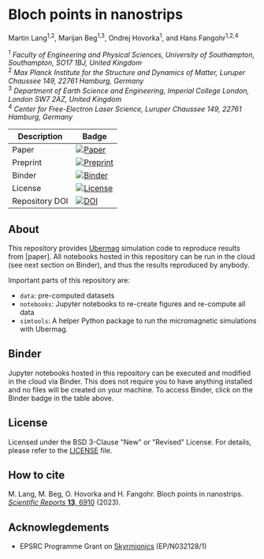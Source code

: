 # Bloch points in nanostrips

Martin Lang<sup>1,2</sup>, Marijan Beg<sup>1,3</sup>, Ondrej Hovorka<sup>1</sup>, and Hans Fangohr<sup>1,2,4</sup>

<sup>1</sup> *Faculty of Engineering and Physical Sciences, University of Southampton, Southampton, SO17 1BJ, United Kingdom*  
<sup>2</sup> *Max Planck Institute for the Structure and Dynamics of Matter, Luruper Chaussee 149, 22761 Hamburg, Germany*  
<sup>3</sup> *Department of Earth Science and Engineering, Imperial College London, London SW7 2AZ, United Kingdom*  
<sup>4</sup> *Center for Free-Electron Laser Science, Luruper Chaussee 149, 22761 Hamburg, Germany*

| Description | Badge |
| --- | --- |
| Paper | [![Paper](https://img.shields.io/badge/Scientific%20Reports-13%2C%206910%20(2023)-green)](https://doi.org/10.1038/s41598-023-33998-z) |
| Preprint | [![Preprint](https://img.shields.io/badge/arxiv-2203.13689-green)](https://arxiv.org/abs/2203.13689) |
| Binder | [![Binder](https://mybinder.org/badge_logo.svg)](https://mybinder.org/v2/gh/lang-m/2022-paper-multiple-bloch-points/HEAD) |
| License | [![License](https://img.shields.io/badge/License-BSD%203--Clause-blue.svg)](https://opensource.org/licenses/BSD-3-Clause) |
| Repository DOI | [![DOI](https://zenodo.org/badge/DOI/10.5281/zenodo.6384936.svg)](https://doi.org/10.5281/zenodo.6384936) |

## About

This repository provides [Ubermag](https://ubermag.github.io) simulation code to reproduce results from
[paper]. All notebooks hosted in this repository can be run in the cloud (see
next section on Binder), and thus the results reproduced by anybody.

Important parts of this repository are:

- `data`: pre-computed datasets
- `notebooks`: Jupyter notebooks to re-create figures and re-compute all data
- `simtools`: A helper Python package to run the micromagnetic simulations with Ubermag.

## Binder

Jupyter notebooks hosted in this repository can be executed and modified in the
cloud via Binder. This does not require you to have anything installed and no
files will be created on your machine. To access Binder, click on the Binder
badge in the table above.

## License

Licensed under the BSD 3-Clause "New" or "Revised" License. For details, please
refer to the [LICENSE](LICENSE) file.

## How to cite

M. Lang, M. Beg, O. Hovorka and H. Fangohr. Bloch points in nanostrips. [*Scientific Reports* **13**, 6910](https://www.nature.com/articles/s41598-023-33998-z) (2023).

## Acknowlegdements

- EPSRC Programme Grant on [Skyrmionics](http://www.skyrmions.ac.uk) (EP/N032128/1)
